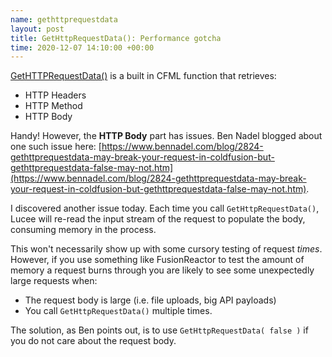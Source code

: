 ```yaml
--- 
name: gethttprequestdata
layout: post
title: GetHttpRequestData(): Performance gotcha
time: 2020-12-07 14:10:00 +00:00
---
```


[GetHTTPRequestData()](https://docs.lucee.org/reference/functions/gethttprequestdata.html) is a built in CFML function that retrieves:

* HTTP Headers
* HTTP Method
* HTTP Body

Handy! However, the **HTTP Body** part has issues. Ben Nadel blogged about one such issue here: [https://www.bennadel.com/blog/2824-gethttprequestdata-may-break-your-request-in-coldfusion-but-gethttprequestdata-false-may-not.htm](https://www.bennadel.com/blog/2824-gethttprequestdata-may-break-your-request-in-coldfusion-but-gethttprequestdata-false-may-not.htm).

I discovered another issue today. Each time you call `GetHttpRequestData()`, Lucee will re-read the input stream of the request to populate the body, consuming memory in the process.

This won't necessarily show up with some cursory testing of request _times_. However, if you use something like FusionReactor to test the amount of memory a request burns through you are likely to see some unexpectedly large requests when:

* The request body is large (i.e. file uploads, big API payloads)
* You call `GetHttpRequestData()` multiple times.

The solution, as Ben points out, is to use `GetHttpRequestData( false )` if you do not care about the request body.